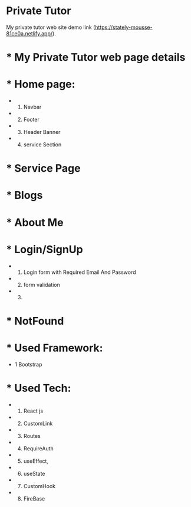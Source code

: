 #  Private Tutor

My private tutor  web site demo link (https://stately-mousse-81ce0a.netlify.app/).

# * My Private Tutor web page details
# * Home page:
* 1. Navbar
* 2. Footer
* 3. Header Banner
* 4. service Section
# * Service Page
# * Blogs
# * About Me
# * Login/SignUp
* 1. Login form with Required Email And Password
* 2. form validation
* 3. 
# * NotFound

# * Used Framework:
* 1 Bootstrap
# * Used Tech:
* 1. React js
* 2. CustomLink
* 3. Routes
* 4. RequireAuth
* 5. useEffect,
* 6. useState
* 7. CustomHook
* 8. FireBase

